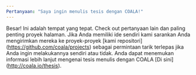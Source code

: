 ```yaml
---
Pertanyaan: "Saya ingin menulis tesis dengan COALA!"
---
```

Besar! Ini adalah tempat yang tepat. Check out pertanyaan lain dan paling
penting proyek halaman.
Jika Anda memiliki ide sendiri kami sarankan Anda mengirimkan mereka ke proyek-proyek [kami
repositori] (https://github.com/coala/projects) sebagai permintaan tarik 
terlepas jika Anda ingin melakukannya sendiri atau tidak. 
Anda dapat menemukan informasi lebih lanjut mengenai tesis menulis dengan COALA
[Di sini] (http://coala.io/thesis).
